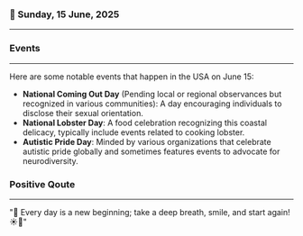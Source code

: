 ### 📅 Sunday, 15 June, 2025
------
### Events
------
Here are some notable events that happen in the USA on June 15:

- **National Coming Out Day** (Pending local or regional observances but recognized in various communities): A day encouraging individuals to disclose their sexual orientation.
- **National Lobster Day**: A food celebration recognizing this coastal delicacy, typically include events related to cooking lobster.
- **Autistic Pride Day**: Minded by various organizations that celebrate autistic pride globally and sometimes features events to advocate for neurodiversity.


### Positive Qoute
------
"💫 Every day is a new beginning; take a deep breath, smile, and start again! ☀️💖"
